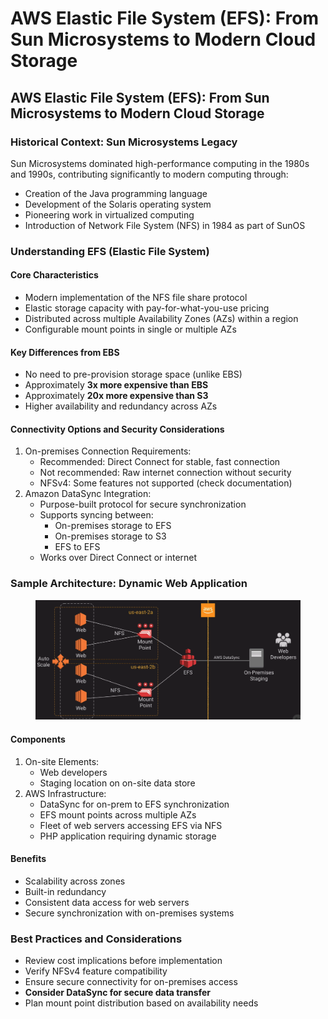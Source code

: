 # AWS Elastic File System (EFS): From Sun Microsystems to Modern Cloud Storage

## AWS Elastic File System (EFS): From Sun Microsystems to Modern Cloud Storage

### Historical Context: Sun Microsystems Legacy

Sun Microsystems dominated high-performance computing in the 1980s and 1990s, contributing significantly to modern computing through:

* Creation of the Java programming language
* Development of the Solaris operating system
* Pioneering work in virtualized computing
* Introduction of Network File System (NFS) in 1984 as part of SunOS

### Understanding EFS (Elastic File System)

#### Core Characteristics

* Modern implementation of the NFS file share protocol
* Elastic storage capacity with pay-for-what-you-use pricing
* Distributed across multiple Availability Zones (AZs) within a region
* Configurable mount points in single or multiple AZs

#### Key Differences from EBS

* No need to pre-provision storage space (unlike EBS)
* Approximately **3x more expensive than EBS**
* Approximately **20x more expensive than S3**
* Higher availability and redundancy across AZs

#### Connectivity Options and Security Considerations

1. On-premises Connection Requirements:
   * Recommended: Direct Connect for stable, fast connection
   * Not recommended: Raw internet connection without security
   * NFSv4: Some features not supported (check documentation)
2. Amazon DataSync Integration:
   * Purpose-built protocol for secure synchronization
   * Supports syncing between:
     * On-premises storage to EFS
     * On-premises storage to S3
     * EFS to EFS
   * Works over Direct Connect or internet

### Sample Architecture: Dynamic Web Application

<figure><img src="../../../../.gitbook/assets/image (50) (1) (1).png" alt=""><figcaption></figcaption></figure>

#### Components

1. On-site Elements:
   * Web developers
   * Staging location on on-site data store
2. AWS Infrastructure:
   * DataSync for on-prem to EFS synchronization
   * EFS mount points across multiple AZs
   * Fleet of web servers accessing EFS via NFS
   * PHP application requiring dynamic storage

#### Benefits

* Scalability across zones
* Built-in redundancy
* Consistent data access for web servers
* Secure synchronization with on-premises systems

### Best Practices and Considerations

* Review cost implications before implementation
* Verify NFSv4 feature compatibility
* Ensure secure connectivity for on-premises access
* **Consider DataSync for secure data transfer**
* Plan mount point distribution based on availability needs
